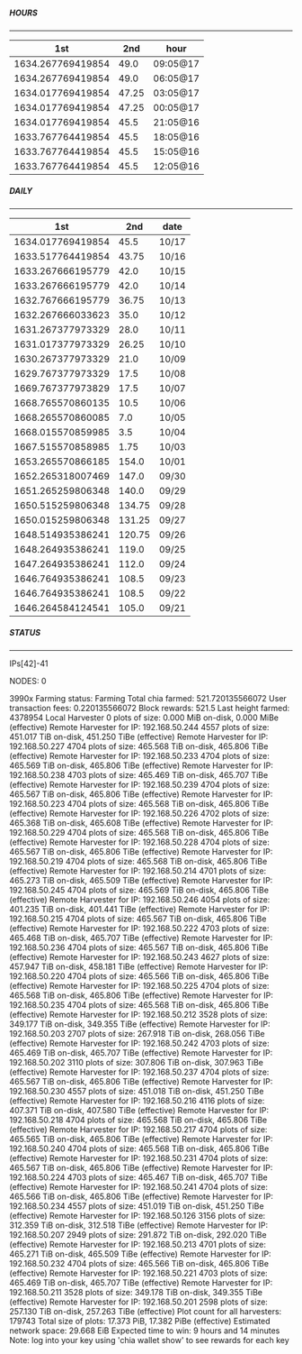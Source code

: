 ##### HOURS
-------

| 1st | 2nd | hour |
|---|----|-----|
|1634.267769419854 | 49.0 | 09:05@17 |
|1634.267769419854 | 49.0 | 06:05@17 |
|1634.017769419854 | 47.25 | 03:05@17 |
|1634.017769419854 | 47.25 | 00:05@17 |
|1634.017769419854 | 45.5 | 21:05@16 |
|1633.767764419854 | 45.5 | 18:05@16 |
|1633.767764419854 | 45.5 | 15:05@16 |
|1633.767764419854 | 45.5 | 12:05@16 |

##### DAILY
-------

| 1st | 2nd | date |
|---|----|-----|
|1634.017769419854 | 45.5 | 10/17 |
|1633.517764419854 | 43.75 | 10/16 |
|1633.267666195779 | 42.0 | 10/15 |
|1633.267666195779 | 42.0 | 10/14 |
|1632.767666195779 | 36.75 | 10/13 |
|1632.267666033623 | 35.0 | 10/12 |
|1631.267377973329 | 28.0 | 10/11 |
|1631.017377973329 | 26.25 | 10/10 |
|1630.267377973329 | 21.0 | 10/09 |
|1629.767377973329 | 17.5 | 10/08 |
|1669.767377973829 | 17.5 | 10/07 |
|1668.765570860135 | 10.5 | 10/06 |
|1668.265570860085 | 7.0 | 10/05 |
|1668.015570859985 | 3.5 | 10/04 |
|1667.515570858985 | 1.75 | 10/03 |
|1653.265570866185 | 154.0 | 10/01 |
|1652.265318007469 | 147.0 | 09/30 |
|1651.265259806348 | 140.0 | 09/29 |
|1650.515259806348 | 134.75 | 09/28 |
|1650.015259806348 | 131.25 | 09/27 |
|1648.514935386241 | 120.75 | 09/26 |
|1648.264935386241 | 119.0 | 09/25 |
|1647.264935386241 | 112.0 | 09/24 |
|1646.764935386241 | 108.5 | 09/23 |
|1646.764935386241 | 108.5 | 09/22 |
|1646.264584124541 | 105.0 | 09/21 |


##### STATUS
-------

IPs[42]-41

NODES: 0


3990x
Farming status: Farming
Total chia farmed: 521.720135566072
User transaction fees: 0.220135566072
Block rewards: 521.5
Last height farmed: 4378954
Local Harvester
   0 plots of size: 0.000 MiB on-disk, 0.000 MiBe (effective)
Remote Harvester for IP: 192.168.50.244
   4557 plots of size: 451.017 TiB on-disk, 451.250 TiBe (effective)
Remote Harvester for IP: 192.168.50.227
   4704 plots of size: 465.568 TiB on-disk, 465.806 TiBe (effective)
Remote Harvester for IP: 192.168.50.233
   4704 plots of size: 465.569 TiB on-disk, 465.806 TiBe (effective)
Remote Harvester for IP: 192.168.50.238
   4703 plots of size: 465.469 TiB on-disk, 465.707 TiBe (effective)
Remote Harvester for IP: 192.168.50.239
   4704 plots of size: 465.567 TiB on-disk, 465.806 TiBe (effective)
Remote Harvester for IP: 192.168.50.223
   4704 plots of size: 465.568 TiB on-disk, 465.806 TiBe (effective)
Remote Harvester for IP: 192.168.50.226
   4702 plots of size: 465.368 TiB on-disk, 465.608 TiBe (effective)
Remote Harvester for IP: 192.168.50.229
   4704 plots of size: 465.568 TiB on-disk, 465.806 TiBe (effective)
Remote Harvester for IP: 192.168.50.228
   4704 plots of size: 465.567 TiB on-disk, 465.806 TiBe (effective)
Remote Harvester for IP: 192.168.50.219
   4704 plots of size: 465.568 TiB on-disk, 465.806 TiBe (effective)
Remote Harvester for IP: 192.168.50.214
   4701 plots of size: 465.273 TiB on-disk, 465.509 TiBe (effective)
Remote Harvester for IP: 192.168.50.245
   4704 plots of size: 465.569 TiB on-disk, 465.806 TiBe (effective)
Remote Harvester for IP: 192.168.50.246
   4054 plots of size: 401.235 TiB on-disk, 401.441 TiBe (effective)
Remote Harvester for IP: 192.168.50.215
   4704 plots of size: 465.567 TiB on-disk, 465.806 TiBe (effective)
Remote Harvester for IP: 192.168.50.222
   4703 plots of size: 465.468 TiB on-disk, 465.707 TiBe (effective)
Remote Harvester for IP: 192.168.50.236
   4704 plots of size: 465.567 TiB on-disk, 465.806 TiBe (effective)
Remote Harvester for IP: 192.168.50.243
   4627 plots of size: 457.947 TiB on-disk, 458.181 TiBe (effective)
Remote Harvester for IP: 192.168.50.220
   4704 plots of size: 465.566 TiB on-disk, 465.806 TiBe (effective)
Remote Harvester for IP: 192.168.50.225
   4704 plots of size: 465.568 TiB on-disk, 465.806 TiBe (effective)
Remote Harvester for IP: 192.168.50.235
   4704 plots of size: 465.568 TiB on-disk, 465.806 TiBe (effective)
Remote Harvester for IP: 192.168.50.212
   3528 plots of size: 349.177 TiB on-disk, 349.355 TiBe (effective)
Remote Harvester for IP: 192.168.50.203
   2707 plots of size: 267.918 TiB on-disk, 268.056 TiBe (effective)
Remote Harvester for IP: 192.168.50.242
   4703 plots of size: 465.469 TiB on-disk, 465.707 TiBe (effective)
Remote Harvester for IP: 192.168.50.202
   3110 plots of size: 307.806 TiB on-disk, 307.963 TiBe (effective)
Remote Harvester for IP: 192.168.50.237
   4704 plots of size: 465.567 TiB on-disk, 465.806 TiBe (effective)
Remote Harvester for IP: 192.168.50.230
   4557 plots of size: 451.018 TiB on-disk, 451.250 TiBe (effective)
Remote Harvester for IP: 192.168.50.216
   4116 plots of size: 407.371 TiB on-disk, 407.580 TiBe (effective)
Remote Harvester for IP: 192.168.50.218
   4704 plots of size: 465.568 TiB on-disk, 465.806 TiBe (effective)
Remote Harvester for IP: 192.168.50.217
   4704 plots of size: 465.565 TiB on-disk, 465.806 TiBe (effective)
Remote Harvester for IP: 192.168.50.240
   4704 plots of size: 465.568 TiB on-disk, 465.806 TiBe (effective)
Remote Harvester for IP: 192.168.50.231
   4704 plots of size: 465.567 TiB on-disk, 465.806 TiBe (effective)
Remote Harvester for IP: 192.168.50.224
   4703 plots of size: 465.467 TiB on-disk, 465.707 TiBe (effective)
Remote Harvester for IP: 192.168.50.241
   4704 plots of size: 465.566 TiB on-disk, 465.806 TiBe (effective)
Remote Harvester for IP: 192.168.50.234
   4557 plots of size: 451.019 TiB on-disk, 451.250 TiBe (effective)
Remote Harvester for IP: 192.168.50.126
   3156 plots of size: 312.359 TiB on-disk, 312.518 TiBe (effective)
Remote Harvester for IP: 192.168.50.207
   2949 plots of size: 291.872 TiB on-disk, 292.020 TiBe (effective)
Remote Harvester for IP: 192.168.50.213
   4701 plots of size: 465.271 TiB on-disk, 465.509 TiBe (effective)
Remote Harvester for IP: 192.168.50.232
   4704 plots of size: 465.566 TiB on-disk, 465.806 TiBe (effective)
Remote Harvester for IP: 192.168.50.221
   4703 plots of size: 465.469 TiB on-disk, 465.707 TiBe (effective)
Remote Harvester for IP: 192.168.50.211
   3528 plots of size: 349.178 TiB on-disk, 349.355 TiBe (effective)
Remote Harvester for IP: 192.168.50.201
   2598 plots of size: 257.130 TiB on-disk, 257.263 TiBe (effective)
Plot count for all harvesters: 179743
Total size of plots: 17.373 PiB, 17.382 PiBe (effective)
Estimated network space: 29.668 EiB
Expected time to win: 9 hours and 14 minutes
Note: log into your key using 'chia wallet show' to see rewards for each key
